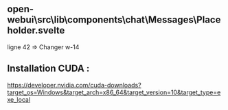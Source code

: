 ## open-webui\src\lib\components\chat\Messages\Placeholder.svelte

ligne 42 => Changer w-14 

## Installation CUDA : 

https://developer.nvidia.com/cuda-downloads?target_os=Windows&target_arch=x86_64&target_version=10&target_type=exe_local